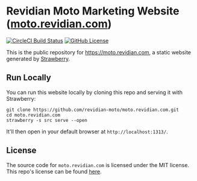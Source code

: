 # Revidian Moto Marketing Website ([moto.revidian.com](https://moto.revidian.com))
[![CircleCI Build Status](https://circleci.com/gh/revidian-moto/moto.revidian.com.svg?style=shield)](https://app.circleci.com/pipelines/github/revidian-moto/moto.revidian.com) [![GitHub License](https://img.shields.io/badge/license-MIT-blue.svg)](https://raw.githubusercontent.com/revidian-moto/moto.revidian.com/trunk/LICENSE)

This is the public repository for <https://moto.revidian.com>, a static website generated by [Strawberry](https://github.com/strawberryssg/strawberry-v0).


## Run Locally

You can run this website locally by cloning this repo and serving it with Strawberry:

```
git clone https://github.com/revidian-moto/moto.revidian.com.git
cd moto.revidian.com
strawberry -s src serve --open
```

It'll then open in your default browser at `http://localhost:1313/`.


## License

The source code for `moto.revidian.com` is licensed under the MIT license.
This repo's license can be found [here](./LICENSE).
